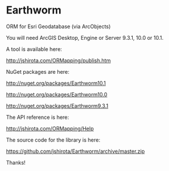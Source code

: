 Earthworm
=========

ORM for Esri Geodatabase (via ArcObjects)

You will need ArcGIS Desktop, Engine or Server 9.3.1, 10.0 or 10.1.

A tool is available here:

http://jshirota.com/ORMapping/publish.htm

NuGet packages are here:

http://nuget.org/packages/Earthworm10.1

http://nuget.org/packages/Earthworm10.0

http://nuget.org/packages/Earthworm9.3.1

The API reference is here:

http://jshirota.com/ORMapping/Help

The source code for the library is here:

https://github.com/jshirota/Earthworm/archive/master.zip

Thanks!
